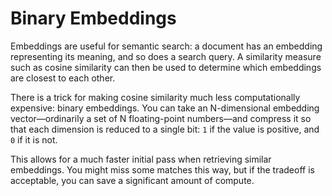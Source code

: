 # Binary Embeddings

Embeddings are useful for semantic search: a document has an embedding representing its meaning, and so does a search query. A similarity measure such as cosine similarity can then be used to determine which embeddings are closest to each other.

There is a trick for making cosine similarity much less computationally expensive: binary embeddings. You can take an N-dimensional embedding vector—ordinarily a set of N floating-point numbers—and compress it so that each dimension is reduced to a single bit: `1` if the value is positive, and `0` if it is not.

This allows for a much faster initial pass when retrieving similar embeddings. You might miss some matches this way, but if the tradeoff is acceptable, you can save a significant amount of compute.
